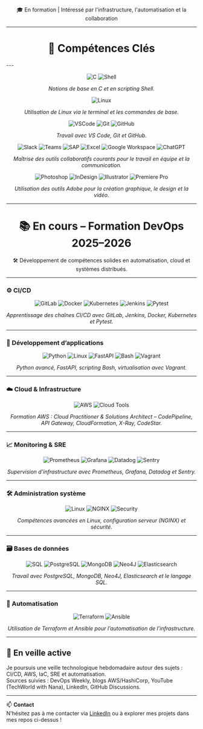 <p align="center">🎓 En formation | Intéressé par l'infrastructure, l'automatisation et la collaboration</p>

---
<h1 align="center">🚀 Compétences Clés</h1>
---

<p align="center">
  <img src="https://img.icons8.com/color/48/000000/c-programming.png" alt="C"/>
  <img src="https://img.icons8.com/fluency/48/bash.png" alt="Shell"/>
</p>
<p align="center"><i>Notions de base en C et en scripting Shell.</i></p>


<p align="center">
  <img src="https://img.icons8.com/ios-filled/50/linux.png" alt="Linux"/>
</p>
<p align="center"><i>Utilisation de Linux via le terminal et les commandes de base.</i></p>


<p align="center">
  <img src="https://img.icons8.com/fluency/48/000000/visual-studio-code-2019.png" alt="VSCode"/>
  <img src="https://img.icons8.com/color/48/git.png" alt="Git"/>
  <img src="https://img.icons8.com/ios-glyphs/48/github.png" alt="GitHub"/>
</p>
<p align="center"><i>Travail avec VS Code, Git et GitHub.</i></p>


<p align="center">
  <img src="https://img.icons8.com/color/48/slack-new.png" alt="Slack"/>
  <img src="https://img.icons8.com/color/48/microsoft-teams.png" alt="Teams"/>
  <img src="https://img.icons8.com/color/48/sap.png" alt="SAP"/>
  <img src="https://img.icons8.com/color/48/microsoft-excel-2019--v1.png" alt="Excel"/>
  <img src="https://img.icons8.com/color/48/google-logo.png" alt="Google Workspace"/>
  <img src="https://img.icons8.com/ios-filled/50/chatgpt.png" alt="ChatGPT"/>
</p>
<p align="center"><i>Maîtrise des outils collaboratifs courants pour le travail en équipe et la communication.</i></p>


<p align="center">
  <img src="https://img.icons8.com/color/48/adobe-photoshop--v1.png" alt="Photoshop"/>
  <img src="https://img.icons8.com/color/48/adobe-indesign.png" alt="InDesign"/>
  <img src="https://img.icons8.com/color/48/adobe-illustrator.png" alt="Illustrator"/>
  <img src="https://img.icons8.com/color/48/adobe-premiere-pro.png" alt="Premiere Pro"/>
</p>
<p align="center"><i>Utilisation des outils Adobe pour la création graphique, le design et la vidéo.</i></p>

---

<h1 align="center">📚 En cours – Formation DevOps 2025–2026</h1>
<p align="center">🛠️ Développement de compétences solides en automatisation, cloud et systèmes distribués.</p>

---

### ⚙️ CI/CD
<p align="center">
  <img src="https://img.icons8.com/color/48/gitlab.png" alt="GitLab"/>
  <img src="https://img.icons8.com/color/48/docker.png" alt="Docker"/>
  <img src="https://img.icons8.com/color/48/kubernetes.png" alt="Kubernetes"/>
  <img src="https://img.icons8.com/color/48/jenkins.png" alt="Jenkins"/>
  <img src="https://img.icons8.com/ios-filled/50/python.png" alt="Pytest"/>
</p>
<p align="center"><i>Apprentissage des chaînes CI/CD avec GitLab, Jenkins, Docker, Kubernetes et Pytest.</i></p>

---

### 🐍 Développement d’applications
<p align="center">
  <img src="https://img.icons8.com/color/48/python--v1.png" alt="Python"/>
  <img src="https://img.icons8.com/ios/48/linux.png" alt="Linux"/>
  <img src="https://img.icons8.com/external-tal-revivo-color-tal-revivo/48/external-fastapi-a-modern-web-framework-for-building-apis-with-python-logo-color-tal-revivo.png" alt="FastAPI"/>
  <img src="https://img.icons8.com/ios-filled/50/bash.png" alt="Bash"/>
  <img src="https://img.icons8.com/external-tal-revivo-shadow-tal-revivo/48/external-vagrant-an-open-source-software-product-for-building-and-maintaining-portable-virtual-software-development-environments-logo-shadow-tal-revivo.png" alt="Vagrant"/>
</p>
<p align="center"><i>Python avancé, FastAPI, scripting Bash, virtualisation avec Vagrant.</i></p>

---

### ☁️ Cloud & Infrastructure
<p align="center">
  <img src="https://img.icons8.com/color/48/amazon-web-services.png" alt="AWS"/>
  <img src="https://img.icons8.com/ios-filled/48/cloud.png" alt="Cloud Tools"/>
</p>
<p align="center"><i>Formation AWS : Cloud Practitioner & Solutions Architect – CodePipeline, API Gateway, CloudFormation, X-Ray, CodeStar.</i></p>

---

### 📈 Monitoring & SRE
<p align="center">
  <img src="https://img.icons8.com/ios-filled/50/prometheus-app.png" alt="Prometheus"/>
  <img src="https://img.icons8.com/color/48/grafana.png" alt="Grafana"/>
  <img src="https://img.icons8.com/ios/50/datadog.png" alt="Datadog"/>
  <img src="https://img.icons8.com/ios/48/sentry.png" alt="Sentry"/>
</p>
<p align="center"><i>Supervision d’infrastructure avec Prometheus, Grafana, Datadog et Sentry.</i></p>

---

### 🛠️ Administration système
<p align="center">
  <img src="https://img.icons8.com/ios-filled/48/linux.png" alt="Linux"/>
  <img src="https://img.icons8.com/color/48/nginx.png" alt="NGINX"/>
  <img src="https://img.icons8.com/ios-filled/48/security-checked.png" alt="Security"/>
</p>
<p align="center"><i>Compétences avancées en Linux, configuration serveur (NGINX) et sécurité.</i></p>

---

### 🗃️ Bases de données
<p align="center">
  <img src="https://img.icons8.com/color/48/sql.png" alt="SQL"/>
  <img src="https://img.icons8.com/color/48/postgreesql.png" alt="PostgreSQL"/>
  <img src="https://img.icons8.com/color/48/mongodb.png" alt="MongoDB"/>
  <img src="https://img.icons8.com/external-tal-revivo-shadow-tal-revivo/48/external-neo4j-a-graph-database-management-system-logo-shadow-tal-revivo.png" alt="Neo4J"/>
  <img src="https://img.icons8.com/ios/48/elasticsearch.png" alt="Elasticsearch"/>
</p>
<p align="center"><i>Travail avec PostgreSQL, MongoDB, Neo4J, Elasticsearch et le langage SQL.</i></p>

---

### 🤖 Automatisation
<p align="center">
  <img src="https://img.icons8.com/external-tal-revivo-shadow-tal-revivo/48/external-terraform-an-open-source-infrastructure-as-code-software-tool-logo-shadow-tal-revivo.png" alt="Terraform"/>
  <img src="https://img.icons8.com/color/48/ansible.png" alt="Ansible"/>
</p>
<p align="center"><i>Utilisation de Terraform et Ansible pour l’automatisation de l’infrastructure.</i></p>

---

## 🔎 En veille active
Je poursuis une veille technologique hebdomadaire autour des sujets : CI/CD, AWS, IaC, SRE et automatisation.  
Sources suivies : DevOps Weekly, blogs AWS/HashiCorp, YouTube (TechWorld with Nana), LinkedIn, GitHub Discussions.

---

📫 **Contact**  
N'hésitez pas à me contacter via [LinkedIn](#) ou à explorer mes projets dans mes repos ci-dessus !
